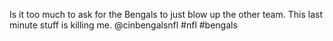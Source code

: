 <!--
id: 193085861
link: http://kevinisom.info/post/193085861/is-it-too-much-to-ask-for-the-bengals-to-just-blow
slug: is-it-too-much-to-ask-for-the-bengals-to-just-blow
date: Mon Sep 21 2009 16:30:44 GMT+1200 (NZST)
raw: {"blog_name":"kevinisom","id":193085861,"post_url":"http://kevinisom.info/post/193085861/is-it-too-much-to-ask-for-the-bengals-to-just-blow","slug":"is-it-too-much-to-ask-for-the-bengals-to-just-blow","type":"text","date":"2009-09-21 04:30:44 GMT","timestamp":1253507444,"state":"published","format":"html","reblog_key":"CbvrOfHR","tags":[],"short_url":"http://tmblr.co/Zw68YyBWa6b","highlighted":[],"feed_item":"http://twitter.com/kev_nz/statuses/4130587016","from_feed_id":"650289","note_count":0,"title":null,"body":"<p>Is it too much to ask for the Bengals to just blow up the other team. This last minute stuff is killing me. @cinbengalsnfl #nfl #bengals</p>"}
publish: 2009-09-021
tags: 
title: null
-->


Is it too much to ask for the Bengals to just blow up the other team.
This last minute stuff is killing me. @cinbengalsnfl \#nfl \#bengals


